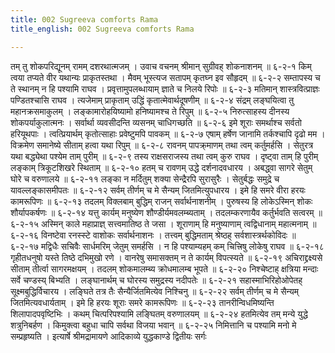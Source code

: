 ```yaml
---
title: 002 Sugreeva comforts Rama
title_english: 002 Sugreeva comforts Rama

---
```

<div class="audioEmbed"  caption="श्रीराम-हरिसीताराममूर्ति-घनपाठिभ्यां वचनम्" src="https://archive.org/download/Ramayana-recitation-Sriram-harisItArAmamUrti-Ghanapaati-v2/Kanda_6/Kanda_6_YK-002-Sugreeva_comforts_Rama.mp3"></div>
तम् तु शोकपरिद्यूनम् रामम् दशरथात्मजम् ।  
उवाच वचनम् श्रीमान् सुग्रीवह् शोकनाशनम् ॥ ६-२-१  
किम् त्वया तप्यते वीर यथान्यः प्राकृतस्तथा ।  
मैवम् भूस्त्यज सतापम् कृतघ्न इव सौहृदम् ॥ ६-२-२  
सम्तापस्य च ते स्थानम् न हि पश्यामि राघव ।  
प्रवृत्तामुपलब्धायाम् ज्ञाते च निलये रिपोः ॥ ६-२-३  
मतिमान् शास्त्रवित्प्राज्ञः पण्डितश्चासि राघव ।  
त्यजेमाम् प्राकृताम् उद्धिं कृतात्मेवार्थदूषणीम् ॥ ६-२-४  
संद्रम् लङ्घयित्वा तु महानक्रसमाकुलम् ।  
लङ्कामारोहयिष्यामो हनिष्यामश्च ते रिपुम् ॥ ६-२-५  
निरुत्साहस्य दीनस्य शोकपर्याकुलात्मनः ।  
सर्वार्था व्यवसीदन्ति व्यसनम् चाधिगच्छति ॥ ६-२-६  
इमे शूराः समर्थाश्च सर्वतो हरियूथपाः ।  
त्वत्प्रियार्थम् कृतोत्साहाः प्रवेष्टुमपि पावकम् ॥ ६-२-७  
एषाम् हर्षेण जानामि तर्कश्चापि दृढो मम ।  
विक्रमेण समानेष्ये सीताम् हत्वा यथा रिपुम् ॥ ६-२-८  
रावनम् पापक्र्माणम् तथा त्वम् कर्तुमर्हसि ।  
सेतुरत्र यथा बद्ध्येथा पश्येम ताम् पुरीम् ॥ ६-२-९  
तस्य राक्षसराजस्य तथा त्वम् कुरु राघव ।  
दृष्ट्वा ताम् हि पुरीम् लङ्काम् त्रिकूटशिखरे स्थिताम् ॥ ६-२-१०  
हतम् च रावणम् उद्धे दर्शनादवधारय ।  
अबद्ध्वा सागरे सेतुम् घोरे च वरुणालये ॥ ६-२-११  
लङ्का न मर्दितुम् शक्या सेन्द्रैरपि सुरासुरैः ।  
सेतुर्बद्धः समुद्रे च यावल्लङ्कासमीपतः ॥ ६-२-१२  
सर्वम् तीर्णम् च मे सैन्यम् जितमित्युपधारय ।  
इमे हि समरे वीरा हरयः कामरूपिणः ॥ ६-२-१३  
तदलम् विक्लबाम् बुद्धिम् राजन् सर्वार्थनाशनीम् ।  
पुरुषस्य हि लोकेऽस्मिन् शोकः शौर्यापकर्षणः ॥ ६-२-१४  
यत्तु कार्यम् मनुष्येण शौण्डीर्यमवलम्ब्यताम् ।  
तदलम्करणायैव कर्तुर्भवति सत्वरम् ॥ ६-२-१५  
अस्मिन् काले महाप्राज्ञ् सत्त्वमातिष्ठ ते जसा ।  
शूराणाम् हि मनुष्याणाम् त्वद्विधानाम् महात्मनाम् ॥ ६-२-१६  
विनष्टेवा रनस्स्टे वाशोकः सर्वार्थनाशनः ।  
तत्त्वम् बुद्धिमताम् श्रेष्ठह् सर्वशास्त्रर्थकोविदः ॥ ६-२-१७  
मद्विधैः सचिवैः सार्धमरिम् जेतुम् समर्हसि ।  
न हि पश्याम्यहम् कम् चित्त्रिषु लोकेषु राघव ॥ ६-२-१८  
गृहीतधनुषो यस्ते तिष्ठे दभिमुखो रणे ।  
वानरेषु समासक्तम् न ते कार्यम् विपत्स्यते ॥ ६-२-१९  
अचिराद्द्रक्ष्यसे सीताम् तीर्त्वा सागरमक्षयम् ।  
तदलम् शोकमालम्ब्य क्रोधमालम्ब भूपते ॥ ६-२-२०  
निश्चेष्टाह् क्षत्रिया मन्दाः सर्वे चण्डस्य् बिभ्यति ।  
लङ्घानार्थम् च घोरस्य समुद्रस्य नदीपतेः ॥ ६-२-२१  
सहास्माभिरिहोओपेतह् सूक्ष्मबुद्धिर्विचारय ।  
लङ्घिते तत्र तैः सैन्यैर्जितमित्येव निश्चिनु ॥ ६-२-२२  
सर्वम् तीर्णम् च मे सैन्यम् जितमित्यवधार्यताम् ।  
इमे हि हरयः शूराः समरे कामरूपिणः ॥ ६-२-२३  
तानरीन्विधमिष्यन्ति शिलापादपवृष्टिभिः ।  
कथम् चित्परिपश्यामि लङ्घितम् वरुणालयम् ॥ ६-२-२४  
हतमित्येव तम् मन्ये युद्धे शत्रुनिबर्हण ।  
किमुक्त्वा बहुधा चापि सर्वथा विजया भवान् ॥ ६-२-२५  
निमित्तानि च पश्यामि मनो मे सम्प्रहृष्यति ।  
इत्यार्षे श्रीमद्रामायणे आदिकाव्ये युद्धकाण्डे द्वितीयः सर्गः